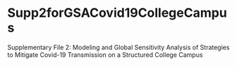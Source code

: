 # Supp2forGSACovid19CollegeCampus
Supplementary File 2: Modeling and Global Sensitivity Analysis of Strategies to Mitigate Covid-19 Transmission on a Structured College Campus
